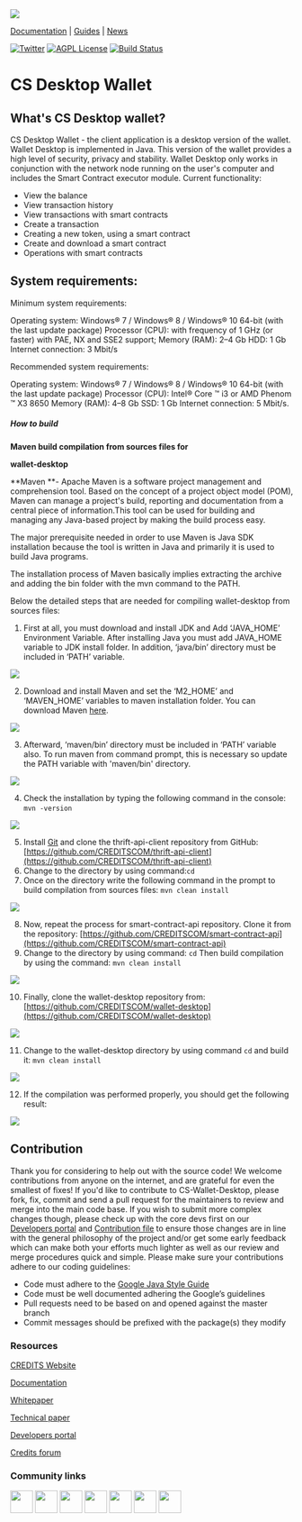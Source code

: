 <img src="https://raw.githubusercontent.com/CREDITSCOM/Documentation/master/Src/Logo_Credits_horizontal_black.png" align="center">

[Documentation](https://developers.credits.com/en/Articles/Platform) \|
[Guides](https://developers.credits.com/en/Articles/Guides) \|
[News](https://credits.com/en/Home/News)

[![Twitter](https://img.shields.io/twitter/follow/creditscom.svg?label=Follow&style=social)](https://twitter.com/intent/follow?screen_name=creditscom)
[![AGPL License](https://img.shields.io/github/license/CREDITSCOM/ewa.svg?color=green&style=plastic)](contract-executor/LICENSE)
[![Build Status](http://89.111.33.166:8080/buildStatus/icon?job=ewa&lastBuild)](http://89.111.33.166:8080/job/ewa//lastBuild/)

<h1>CS Desktop Wallet</h3>
<h2>What's CS Desktop wallet?</h2>
<p>CS Desktop Wallet - the client application is a desktop version of the wallet. Wallet Desktop is implemented in Java. This version of the wallet provides a high level of security, privacy and stability.
Wallet Desktop only works in conjunction with the network node running on the user's computer and includes the Smart Contract executor module.
Current functionality:</p>
<ul>
<li>View the balance</li>
<li>View transaction history</li>
<li>View transactions with smart contracts</li>
<li>Create a transaction</li>
<li>Creating a new token, using a smart contract</li>
<li>Create and download a smart contract</li>
<li>Operations with smart contracts</li>
</ul>
<h2>System requirements:</h2>
<p>Minimum system requirements:

Operating system: Windows® 7 / Windows® 8 / Windows® 10 64-bit (with the last update package)
Processor (CPU): with frequency of 1 GHz (or faster) with PAE, NX and SSE2 support;
Memory (RAM): 2–4 Gb
HDD: 1 Gb
Internet connection: 3 Mbit/s</p>

<p>Recommended system requirements:

Operating system: Windows® 7 / Windows® 8 / Windows® 10 64-bit (with the last update package)
Processor (CPU): Intel® Core ™ i3 or AMD Phenom ™ X3 8650
Memory (RAM): 4–8 Gb
SSD: 1 Gb
Internet connection: 5 Mbit/s.</p>
##### How to build
**Maven build compilation from sources files for**

**wallet-desktop**

**Maven **- Apache Maven is a software project management and comprehension tool. Based on the concept of a project object model (POM), Maven can manage a project's build, reporting and documentation from a central piece of information.This tool can be used for building and managing any Java-based project by making the build process easy.

The major prerequisite needed in order to use Maven is Java SDK installation because the tool is written in Java and primarily it is used to build Java programs.

The installation process of Maven basically implies extracting the archive and adding the bin folder with the mvn command to the PATH.

Below the detailed steps that are needed for compiling wallet-desktop from sources files:



1. First at all, you must download and install JDK and Add ‘JAVA_HOME’ Environment Variable. After installing Java you must add JAVA_HOME variable to JDK install folder. In addition, ‘java/bin’ directory must be included in ‘PATH’ variable.

<img src="https://github.com/CREDITSCOM/contract-executor/blob/master/.github/readme-images/1.PNG" align="center">

2. Download and install Maven and set the ‘M2_HOME’ and ‘MAVEN_HOME’ variables to maven installation folder. You can download Maven [here](https://maven.apache.org/download.cgi).
    
<img src="https://github.com/CREDITSCOM/contract-executor/blob/master/.github/readme-images/2.png" align="center">


3. Afterward, ‘maven/bin’ directory must be included in ‘PATH’ variable also. To run maven from command prompt, this is necessary so update the PATH variable with 'maven/bin' directory. 

    
<img src="https://github.com/CREDITSCOM/contract-executor/blob/master/.github/readme-images/3.png" align="center">


4. Check the installation by typing the following command in the console:
```mvn -version```

 <img src="https://github.com/CREDITSCOM/contract-executor/blob/master/.github/readme-images/4.PNG" align="center">   


5. Install [Git](https://git-scm.com/download/win) and clone the thrift-api-client repository from GitHub: [https://github.com/CREDITSCOM/thrift-api-client](https://github.com/CREDITSCOM/thrift-api-client)
6. Change to the directory by using command:```cd```
7. Once on the directory write the following command in the prompt to build compilation from sources files: 
```mvn clean install```

<img src="/.github/readme-images/4.PNG" align="center"> 

8. Now, repeat the process for smart-contract-api repository. Clone it from the repository: [https://github.com/CREDITSCOM/smart-contract-api](https://github.com/CREDITSCOM/smart-contract-api)
9. Change to the directory by using command: ```cd``` Then build compilation by using the command: 
```mvn clean install```

    
<img src="/.github/readme-images/5.png" align="center"> 

10. Finally, clone the wallet-desktop repository from: [https://github.com/CREDITSCOM/wallet-desktop](https://github.com/CREDITSCOM/wallet-desktop)


<img src="/.github/readme-images/6.PNG" align="center"> 


11. Change to the wallet-desktop directory by using command ```cd``` and build it: 
```mvn clean install```

    
<img src="/.github/readme-images/7.PNG" align="center"> 

12. If the compilation was performed properly, you should get the following result:

    
<img src="/.github/readme-images/8.PNG" align="center"> 



<!-- Docs to Markdown version 1.0β17 -->

<h2>Contribution</h2>
<p>Thank you for considering to help out with the source code! We welcome contributions from anyone on the internet, and are grateful for even the smallest of fixes!
If you'd like to contribute to CS-Wallet-Desktop, please fork, fix, commit and send a pull request for the maintainers to review and merge into the main code base. If you wish to submit more complex changes though, please check up with the core devs first on our <a href="https://developers.credits.com/">Developers portal</a> and <a href="https://github.com/CREDITSCOM/Documentation/blob/master/Contribution.md"> Contribution file</a> to ensure those changes are in line with the general philosophy of the project and/or get some early feedback which can make both your efforts much lighter as well as our review and merge procedures quick and simple.
Please make sure your contributions adhere to our coding guidelines:</p>
<ul>
<li>Code must adhere to the <a href="https://google.github.io/styleguide/javaguide.html">Google Java Style Guide</a></li>
<li>Code must be well documented adhering the Google’s guidelines</li>
<li>Pull requests need to be based on and opened against the master branch</li>
<li>Commit messages should be prefixed with the package(s) they modify</li>
</ul>
<h3>Resources</h3>

<a href="https://credits.com//">CREDITS Website</a>

<a href="https://github.com/CREDITSCOM/DOCUMENTATION">Documentation</a>

<a href="https://credits.com/Content/Docs/TechnicalWhitePaperCREDITSEng.pdf">Whitepaper</a>

<a href="https://credits.com/Content/Docs/TechnicalPaperENG.pdf">Technical paper</a>

<a href="https://developers.credits.com/">Developers portal</a>

<a href="http://forum.credits.com/">Credits forum</a>
<h3>Community links</h3>
   <a href="https://t.me/creditscom"><img src ="https://simpleicons.org/icons/telegram.svg" height=40 widht=40 ></a>
   <a href="https://twitter.com/creditscom"><img src ="https://simpleicons.org/icons/twitter.svg" height=40 widht=40 ></a>
   <a href="https://www.reddit.com/r/CreditsOfficial/"><img src ="https://simpleicons.org/icons/reddit.svg" height=40 widht=40></a> 
   <a href="https://medium.com/@credits"><img src="https://simpleicons.org/icons/medium.svg" height=40 widht=40></a>
   <a href="https://www.instagram.com/credits_com/"><img src="https://simpleicons.org/icons/facebook.svg" height=40 widht=40></a>
   <a href="https://www.facebook.com/creditscom"><img src="https://simpleicons.org/icons/instagram.svg" height=40 widht=40></a>
   <a href="https://www.youtube.com/channel/UC7kjX_jgauCqmf_a4fqLGOQ"><img src="https://simpleicons.org/icons/youtube.svg" height=40 widht=40></a>

